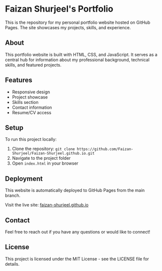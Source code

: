 # Faizan Shurjeel's Portfolio

This is the repository for my personal portfolio website hosted on GitHub Pages. The site showcases my projects, skills, and experience.

## About

This portfolio website is built with HTML, CSS, and JavaScript. It serves as a central hub for information about my professional background, technical skills, and featured projects.

## Features

- Responsive design
- Project showcase
- Skills section
- Contact information
- Resume/CV access

## Setup

To run this project locally:

1. Clone the repository: `git clone https://github.com/Faizan-Shurjeel/Faizan-Shurjeel.github.io.git`
2. Navigate to the project folder
3. Open `index.html` in your browser

## Deployment

This website is automatically deployed to GitHub Pages from the main branch.

Visit the live site: [faizan-shurjeel.github.io](https://faizan-shurjeel.github.io)

## Contact

Feel free to reach out if you have any questions or would like to connect!

## License

This project is licensed under the MIT License - see the LICENSE file for details.
